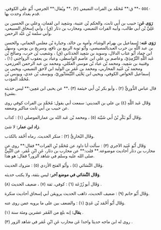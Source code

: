 ٥٥٤٠ -** ق:** مُحَمَّد بن الفرات التميمي (٢) ،** ويُقال:** الجرمي، أَبُو علي الكوفي. قدم بغداد وحدث بها.

**رَوَى عَن:** حبيب بن أَبي ثابت، والحكم بْن عتيبة، وسَعِيد ابن لقمان، وعلي بن الحسين بن عَلِيِّ بْن أَبي طالب، وأبيه الفرات التميمي، ومحارب بن دثار (ق) ، وأبي إسحاق السبيعي، وأبي سلمة بْن عَبْد الرحمن.

**رَوَى عَنه:** إسماعيل بن بهرام الوشاء، وأمية بن خالد، وجبارة بْن مغلس الحماني، والحسن بن عبد اللَّه بن حرب العبديالمصيصي، وأَبُو توبة الربيع بن نافع، وسريج بن يونس، وسهل ابن حماد أَبُو عتاب الدلال، وسويد بن سَعِيد الحدثاني (ق) ، وشعيب بْن حرب، وصالح بْن عَبد اللَّهِ التِّرْمِذِيّ، وعاصم بن علي ابن عاصم الواسطي، وعباد بن يعقوب الرواجني (١) ، وقتيبة بن سَعِيد، ومحمد بْن عباد بْن موسى العكلي، ومحمد بن عبد الرحمن العرزمي، ومحمد بْن عُبَيد المحاربي، ومحمد بن عُمَر بن الوليد ابن لاحق التميمي، ويحيى بن إسماعيل الخواص الكوفي، ويحيى ابن يَحْيَى النَّيْسَابُورِيّ، ويوسف بْن عدي، ويونس بْن مُحَمَّد المؤدب.

قال عباس الدُّورِيُّ (٢) ، وأبو بكر بْن أَبي خيثمة (٣) ،** عن يحيى ابن مَعِين:** ليس حديثه بشيءٍ.

وَقَال عَبد اللَّهِ (٤) بن علي بن المديني: سمعت أبي يقول: مُحَمَّد بن الفرات كوفي روى عن حبيب بن أَبي ثابت مناكير وضعفه.

وَقَال أَبُو بَكْرِ بْنُ أَبي شَيْبَة (٥) ، ومحمد بْن عَبد الله بن عمارالموصلي (١) : كذاب.

**زاد ابن عمار:** لا شئ.

وقَال البُخارِيُّ (٢) : منكر الحديث. رماه أَحْمَد بالكذب.

وَقَال أَبُو عُبَيد الآجري (٣) : سألت أبا داود عن مُحَمَّدِ بْنِ الفرات** فقال:** روى عن محارب بن دثار أحاديث موضوعة.** قلت:** عن محارب بن دثار، عَنِ ابْنِ عُمَر، عن النَّبِيُّ صلى الله عليه وسلم في شاهد الزور؟ فقال: هو هذا.

وَقَال النَّسَائي (٤) ، وأَبُو الفتح الأزدي (٥) : متروك الحديث.

**وَقَال النَّسَائي في موضع آخر:** ليس بثقة، ولا يكتب حديثه.

وَقَال أبو زُرْعَة (٦) : كوفي، ثقة (٧) ، ضعيف الحديث (٨) .

وَقَال أَبُو حاتم (٩) : ضعيف الحديث، ذاهب الحديث يرويعَن أبي إسحاق أحاديث منكرة.

وَقَال أَبُو أَحْمَد بْن عَدِيّ (١) : والضعف بين على ما يرويه عمن روى عنه.

**يقال:** إنه بلغ من العُمَر عشرين ومئة سنة (١) .

روى له ابن ماجه حديثا واحدا عَن محارب عَنِ ابْنِ عُمَر في شاهد الزور (٣) .